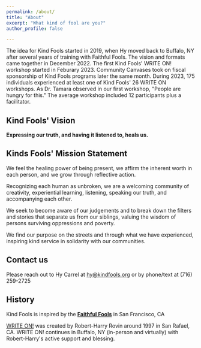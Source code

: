 ```yaml
---
permalink: /about/
title: "About"
excerpt: "What kind of fool are you?"
author_profile: false

---
```


The idea for Kind Fools started in 2019, when Hy moved back to Buffalo, NY after several years of training with Faithful Fools. The vision and formats came together in December 2022. The first Kind Fools' WRITE ON! workshop started in Feburary 2023. Community Canvases took on fiscal sponsorship of Kind Fools programs later the same month. During 2023, 175 individuals experienced at least one of
Kind Fools' 26 WRITE ON workshops. As Dr. Tamara observed in our first workshop,
"People are hungry for this." The average workshop included 12 participants
plus a facilitator.

## Kind Fools' Vision

**Expressing our truth, and having it listened to, heals us.**

## Kinds Fools' Mission Statement

We feel the healing power of being present,
we affirm the inherent worth in each person,
and we grow through reflective action.

Recognizing each human as unbroken, 
we are a welcoming community of creativity, 
experiential learning, listening, speaking our truth,
and accompanying each other. 

We seek to become aware of our judgements
and to break down the filters and stories that
separate us from our siblings,
valuing the wisdom of persons surviving oppressions and poverty. 

We find our purpose on the streets
and through what we have experienced,
inspiring kind service in solidarity with our communities.


## Contact us

Please reach out to Hy Carrel at [hy@kindfools.org](mailto:hy@kindfools.org)
or by phone/text at (716) 259-2725

## History 

Kind Fools is inspired by the **[Faithful Fools](https://faithfulfools.org)** in San Francisco, CA

[WRITE ON!](/writeon/) was created by Robert-Harry Rovin around 1997 in
San Rafael, CA. WRITE ON! continues in Buffalo, NY (in-person and virtually)
with Robert-Harry's active support and blessing.
